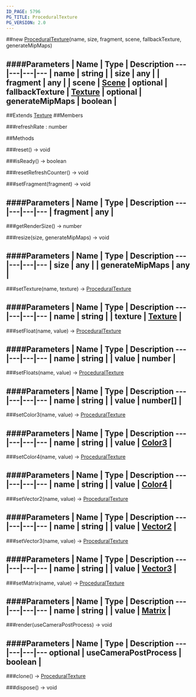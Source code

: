 ```yaml
---
ID_PAGE: 5796
PG_TITLE: ProceduralTexture
PG_VERSION: 2.0
---
```

##new [ProceduralTexture](page.php?p=5796)(name, size, fragment, scene, fallbackTexture, generateMipMaps)

####Parameters
 | Name | Type | Description
---|---|---|---
 | name | string | 
 | size | any | 
 | fragment | any | 
 | scene | [Scene](page.php?p=5725) | 
optional | fallbackTexture | [Texture](page.php?p=5790) | 
optional | generateMipMaps | boolean | 
---

##Extends [Texture](page.php?p=5790)
##Members

###refreshRate : number




##Methods

###reset() &rarr; void


###isReady() &rarr; boolean


###resetRefreshCounter() &rarr; void


###setFragment(fragment) &rarr; void

####Parameters
 | Name | Type | Description
---|---|---|---
 | fragment | any | 
---

###getRenderSize() &rarr; number


###resize(size, generateMipMaps) &rarr; void

####Parameters
 | Name | Type | Description
---|---|---|---
 | size | any | 
 | generateMipMaps | any | 
---

###setTexture(name, texture) &rarr; [ProceduralTexture](page.php?p=5796)

####Parameters
 | Name | Type | Description
---|---|---|---
 | name | string | 
 | texture | [Texture](page.php?p=5790) | 
---

###setFloat(name, value) &rarr; [ProceduralTexture](page.php?p=5796)

####Parameters
 | Name | Type | Description
---|---|---|---
 | name | string | 
 | value | number | 
---

###setFloats(name, value) &rarr; [ProceduralTexture](page.php?p=5796)

####Parameters
 | Name | Type | Description
---|---|---|---
 | name | string | 
 | value | number[] | 
---

###setColor3(name, value) &rarr; [ProceduralTexture](page.php?p=5796)

####Parameters
 | Name | Type | Description
---|---|---|---
 | name | string | 
 | value | [Color3](page.php?p=5805) | 
---

###setColor4(name, value) &rarr; [ProceduralTexture](page.php?p=5796)

####Parameters
 | Name | Type | Description
---|---|---|---
 | name | string | 
 | value | [Color4](page.php?p=5806) | 
---

###setVector2(name, value) &rarr; [ProceduralTexture](page.php?p=5796)

####Parameters
 | Name | Type | Description
---|---|---|---
 | name | string | 
 | value | [Vector2](page.php?p=5807) | 
---

###setVector3(name, value) &rarr; [ProceduralTexture](page.php?p=5796)

####Parameters
 | Name | Type | Description
---|---|---|---
 | name | string | 
 | value | [Vector3](page.php?p=5808) | 
---

###setMatrix(name, value) &rarr; [ProceduralTexture](page.php?p=5796)

####Parameters
 | Name | Type | Description
---|---|---|---
 | name | string | 
 | value | [Matrix](page.php?p=5811) | 
---

###render(useCameraPostProcess) &rarr; void

####Parameters
 | Name | Type | Description
---|---|---|---
optional | useCameraPostProcess | boolean | 
---

###clone() &rarr; [ProceduralTexture](page.php?p=5796)


###dispose() &rarr; void

